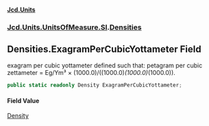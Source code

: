 #### [Jcd.Units](index.md 'index')

### [Jcd.Units.UnitsOfMeasure.SI](Jcd.Units.UnitsOfMeasure.SI.md 'Jcd.Units.UnitsOfMeasure.SI').[Densities](Densities.md 'Jcd.Units.UnitsOfMeasure.SI.Densities')

## Densities.ExagramPerCubicYottameter Field

exagram per cubic yottameter defined such that: petagram per cubic zettameter = Eg/Ym³ ×
(1000.0)/((1000.0)*(1000.0)*(1000.0)).

```csharp
public static readonly Density ExagramPerCubicYottameter;
```

#### Field Value

[Density](Density.md 'Jcd.Units.UnitTypes.Density')